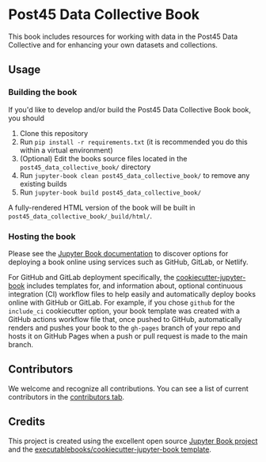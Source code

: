 # Post45 Data Collective Book

This book includes resources for working with data in the Post45 Data Collective and for enhancing your own datasets and collections.

## Usage

### Building the book

If you'd like to develop and/or build the Post45 Data Collective Book book, you should

1. Clone this repository
2. Run `pip install -r requirements.txt` (it is recommended you do this within a virtual environment)
3. (Optional) Edit the books source files located in the `post45_data_collective_book/` directory
4. Run `jupyter-book clean post45_data_collective_book/` to remove any existing builds
5. Run `jupyter-book build post45_data_collective_book/`

A fully-rendered HTML version of the book will be built in `post45_data_collective_book/_build/html/`.

### Hosting the book

Please see the [Jupyter Book documentation](https://jupyterbook.org/publish/web.html) to discover options for deploying a book online using services such as GitHub, GitLab, or Netlify.

For GitHub and GitLab deployment specifically, the [cookiecutter-jupyter-book](https://github.com/executablebooks/cookiecutter-jupyter-book) includes templates for, and information about, optional continuous integration (CI) workflow files to help easily and automatically deploy books online with GitHub or GitLab. For example, if you chose `github` for the `include_ci` cookiecutter option, your book template was created with a GitHub actions workflow file that, once pushed to GitHub, automatically renders and pushes your book to the `gh-pages` branch of your repo and hosts it on GitHub Pages when a push or pull request is made to the main branch.

## Contributors

We welcome and recognize all contributions. You can see a list of current contributors in the [contributors tab](https://github.com/melaniewalsh/post45_data_collective_book/graphs/contributors).

## Credits

This project is created using the excellent open source [Jupyter Book project](https://jupyterbook.org/) and the [executablebooks/cookiecutter-jupyter-book template](https://github.com/executablebooks/cookiecutter-jupyter-book).
